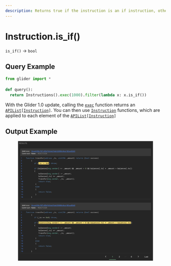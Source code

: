 ```yaml
---
description: Returns true if the instruction is an if instruction, otherwise returns false.
---
```


# Instruction.is\_if()

`is_if()` -> `bool`

## Query Example

```python
from glider import *

def query():
  return Instructions().exec(1000).filter(lambda x: x.is_if())
```

With the Glider 1.0 update, calling the [`exec`](../instructions/instructions.exec.md) function returns an [`APIList`](../iterables/apilist.md)`[`[`Instruction`](./)`]`. You can then use [`Instruction`](./) functions, which are applied to each element of the [`APIList`](../iterables/apilist.md)`[`[`Instruction`](./)`]`

## Output Example

<figure><img src="../../.gitbook/assets/image (195).png" alt=""><figcaption></figcaption></figure>
